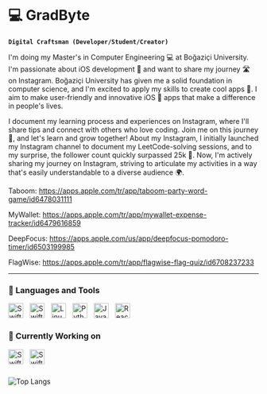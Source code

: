 # 💻 GradByte

**`Digital Craftsman (Developer/Student/Creator)`**

I'm doing my Master's in Computer Engineering 💻 at Boğaziçi University. I'm passionate about iOS development 🍎 and want to share my journey 🛣️ on Instagram. Boğaziçi University has given me a solid foundation in computer science, and I'm excited to apply my skills to create cool apps 📱. I aim to make user-friendly and innovative iOS 🍏 apps that make a difference in people's lives.

I document my learning process and experiences on Instagram, where I'll share tips and connect with others who love coding. Join me on this journey 🤝, and let's learn and grow together! About my Instagram, I initially launched my Instagram channel to document my LeetCode-solving sessions, and to my surprise, the follower count quickly surpassed 25k 🥳. Now, I'm actively sharing my journey on Instagram, striving to articulate my activities in a way that's easily understandable to a diverse audience 🌍.

Taboom: https://apps.apple.com/tr/app/taboom-party-word-game/id6478031111

MyWallet: https://apps.apple.com/tr/app/mywallet-expense-tracker/id6479616859

DeepFocus: https://apps.apple.com/us/app/deepfocus-pomodoro-timer/id6503199985

FlagWise: https://apps.apple.com/tr/app/flagwise-flag-quiz/id6708237233

---

### 🧰 Languages and Tools

<img align="left" alt="Swift" width="30px" style="padding-right:10px;" src="https://cdn.jsdelivr.net/gh/devicons/devicon/icons/swift/swift-original.svg"/>
<img align="left" alt="SwiftUI" width="30px" style="padding-right:10px;" src="https://developer.apple.com/assets/elements/icons/swiftui/swiftui-96x96_2x.png"/>
<img align="left" alt="Linux" width="30px" style="padding-right:10px;" src="https://cdn.jsdelivr.net/gh/devicons/devicon/icons/linux/linux-original.svg" />
<img align="left" alt="Python" width="30px" style="padding-right:10px;" src="https://cdn.jsdelivr.net/gh/devicons/devicon/icons/python/python-plain.svg" />
<img align="left" alt="JavaScript" width="30px" style="padding-right:10px;" src="https://cdn.jsdelivr.net/gh/devicons/devicon/icons/javascript/javascript-plain.svg" />
<img align="left" alt="React" width="30px" style="padding-right:10px;" src="https://cdn.jsdelivr.net/gh/devicons/devicon/icons/react/react-original.svg" />

<br />

#

### 🌱 Currently Working on

<img align="left" alt="Swift" width="30px" style="padding-right:10px;" src="https://cdn.jsdelivr.net/gh/devicons/devicon/icons/swift/swift-original.svg"/>
<img align="left" alt="SwiftUI" width="30px" style="padding-right:10px;" src="https://developer.apple.com/assets/elements/icons/swiftui/swiftui-96x96_2x.png"/>
      
<br />

#

![Top Langs](https://github-readme-stats.vercel.app/api/top-langs/?username=GradByte&langs_count=4&theme=highcontrast)

